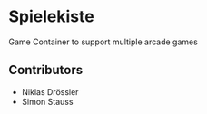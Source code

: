 # Spielekiste
Game Container to support multiple arcade games 

## Contributors
- Niklas Drössler
- Simon Stauss

